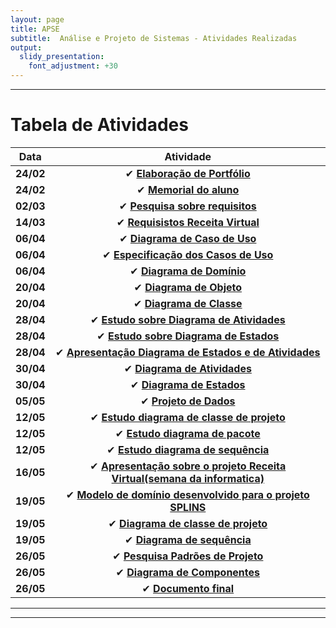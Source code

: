 ```yaml
---
layout: page
title: APSE
subtitle:  Análise e Projeto de Sistemas - Atividades Realizadas
output:
  slidy_presentation:
    font_adjustment: +30
---
```

---

# Tabela de Atividades

| **Data**    | **Atividade**      |
| ------- |:--------------------------------------------------------------------------------------------:| 
| **24/02**   | ✔ **[Elaboração de Portfólio](https://giovannafantacini.github.io/giovannafantacini.io/)**|
| **24/02**   | ✔ **[Memorial do aluno](https://giovannafantacini.github.io/giovannafantacini.io/aboutme/)**|
| **02/03**   | ✔ **[Pesquisa sobre requisitos](Atividades/Requisitos.pdf)**|
| **14/03**   | ✔ **[Requisistos Receita Virtual](https://docs.google.com/document/d/17w2iCt25jdSfD3fOOLtCA8yoCzZwHB1c9ZCQX_UrwFY/edit)**|
| **06/04**   | ✔ **[Diagrama de Caso de Uso](https://docs.google.com/document/d/10yKP2XiJFviRA-jOnXl1KFuf1LWa_1B0MvyDw1tzako/edit?usp=sharing)**|
| **06/04**   | ✔ **[Especificação dos Casos de Uso](https://docs.google.com/document/d/1O8iXkl4P6KlN44eZKUuuZZqS6fnWuIYJChssNbeUrjc/edit?usp=sharing)**|
| **06/04**   | ✔ **[Diagrama de Domínio](https://docs.google.com/document/d/1ffnylOiWnYWIs7UQR2NoTzmizPeWPA47Trwa--QpogY/edit?usp=sharing)**|
| **20/04**   | ✔ **[Diagrama de Objeto](https://docs.google.com/document/d/1DltzRUSYV90QyMGR3z0pnKa3TWbyIPy--VO8v7uZeDY/edit?usp=sharing)**|
| **20/04**   | ✔ **[Diagrama de Classe](https://docs.google.com/document/d/12vthy9ZPtP9_1GL6VB4korrS87HuWsfDhZg2aK5PaCE/edit?usp=sharing)**|
| **28/04**   | ✔ **[Estudo sobre Diagrama de Atividades](Atividades/DiagramaDeAtividades.pdf)**|
| **28/04**   | ✔ **[Estudo sobre Diagrama de Estados](Atividades/DiagramaDeEstados.pdf)**|
| **28/04**   | ✔ **[Apresentação Diagrama de Estados e de Atividades](Atividades/ApresentacaoDiagramas.pdf)**|
| **30/04**   | ✔ **[Diagrama de Atividades](https://docs.google.com/document/d/1tIoDNZKU67gI91BvVl-xFEkmgZMa1f-sZYW0vVEHxmY/edit?usp=sharing)**|
| **30/04**   | ✔ **[Diagrama de Estados](https://docs.google.com/document/d/14WYC8b4FMmdG4xBGvGrffW6P0vF3WXhcJOLYLNA5Qzk/edit?usp=sharing)**|
| **05/05**   | ✔ **[Projeto de Dados](https://docs.google.com/document/d/1X4F-6k5bEo054kr_ldZHR3M4FXMQJktwWasQKKNfuBQ/edit?usp=sharing)**|
| **12/05**   | ✔ **[Estudo diagrama de classe de projeto](Atividades/DiagramaDeClasseDeProjeto.pdf)**|
| **12/05**   | ✔ **[Estudo diagrama de pacote](Atividades/DiagramadePacote.pdf)**|
| **12/05**   | ✔ **[Estudo diagrama de sequência](Atividades/PesquisaDiagramadeSequencia.pdf)**|
| **16/05**   | ✔ **[Apresentação sobre o projeto Receita Virtual(semana da informatica)](https://drive.google.com/drive/folders/1mmxTfadAaMOsdANNipppOd-DcQP4-mzk?usp=sharing)**|
| **19/05**   | ✔ **[Modelo de domínio desenvolvido para o projeto SPLINS](Atividades/DiagramaDeDominioSPLINS(FeitoReceitaMedica).pdf)**|
| **19/05**   | ✔ **[Diagrama de classe de projeto](https://docs.google.com/document/d/1xsDVNcud3D8tBcW9KH4lqqjxxvi7_7S-gcoc0cBrGN8/edit?usp=sharing)**|
| **19/05**   | ✔ **[Diagrama de sequência](https://docs.google.com/document/d/1lL3F7_-j9v_XAXoSyikbV_k4WlxPARxOOGOIgoxOTSk/edit?usp=sharing)**|
| **26/05**   | ✔ **[Pesquisa Padrões de Projeto](https://docs.google.com/document/d/1w2Wi89WcMau89s9IsF4vZcVwrxduN1fdNZRCQcUUako/edit?usp=sharing)**|
| **26/05**   | ✔ **[Diagrama de Componentes](https://docs.google.com/document/d/1i1mcwalr4hmc2uFratGFOAqjnbZ8aU3JqCAOGXNDhPM/edit?usp=sharing)**|
| **26/05**   | ✔ **[Documento final](Atividades/APSE_ProjetoFinal (1))**|

---


---

